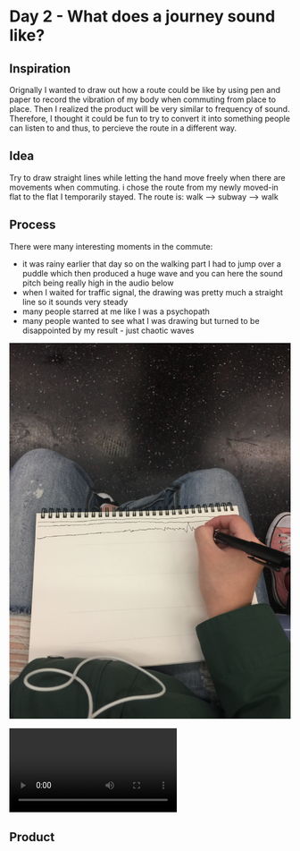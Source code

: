 # Day 2 - What does a journey sound like?

## Inspiration

Orignally I wanted to draw out how a route could be like by using pen and paper to record the vibration of my body when commuting from place to place.
Then I realized the product will be very similar to frequency of sound.
Therefore, I thought it could be fun to try to convert it into something people can listen to and thus, to percieve the route in a different way.


## Idea

Try to draw straight lines while letting the hand move freely when there are movements when commuting.
i chose the route from my newly moved-in flat to the flat I temporarily stayed. 
The route is: walk —> subway —> walk

## Process
There were many interesting moments in the commute:
- it was rainy earlier that day so on the walking part I had to jump over a puddle which then produced a huge wave and you can here the sound pitch being really high in the audio below
- when I waited for traffic signal, the drawing was pretty much a straight line so it sounds very steady
- many people starred at me like I was a psychopath
- many people wanted to see what I was drawing but turned to be disappointed by my result - just chaotic waves

![Img](img/day2/1.JPG)

![Img](img/day2/2.MOV)

## Product
